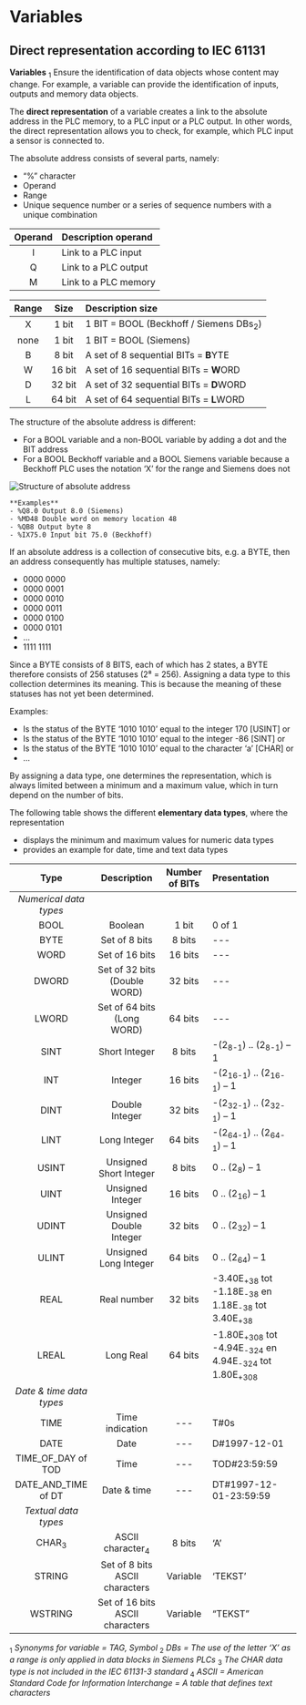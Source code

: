 # Variables
## Direct representation according to IEC 61131

**Variables** <sub>1</sub> Ensure the identification of data objects whose content may
change. For example, a variable can provide the identification of inputs,
outputs and memory data objects.



The **direct representation** of a variable creates a link to the absolute
address in the PLC memory, to a PLC input or a PLC output. In other words, the
direct representation allows you to check, for example, which PLC input a sensor
is connected to.

The absolute address consists of several parts, namely:

- “%” character
- Operand
- Range
- Unique sequence number or a series of sequence numbers with a unique  combination

| Operand | Description operand  |
|:-------:|:---------------------|
| I       | Link to a PLC input  |
| Q       | Link to a PLC output |
| M       | Link to a PLC memory |

| Range | Size | Description size                          |
|:-----:|:------:|:----------------------------------------|
| X     | 1 bit  | 1 BIT = BOOL (Beckhoff / Siemens DBs<sub>2</sub>) |
| none  | 1 bit  | 1 BIT = BOOL (Siemens)                  |
| B     | 8 bit  | A set of 8 sequential BITs = **B**YTE   |
| W     | 16 bit | A set of 16 sequential BITs = **W**ORD  |
| D     | 32 bit | A set of 32 sequential BITs = **D**WORD |
| L     | 64 bit | A set of 64 sequential BITs = **L**WORD |

The structure of the absolute address is different:
- For a BOOL variable and a non-BOOL variable by adding a dot and the BIT address
- For a BOOL Beckhoff variable and a BOOL Siemens variable because a Beckhoff PLC uses the notation ‘X’ for the range and Siemens does not

![Structure of absolute address](/images/direct_address.png "Structure of absolute address")

```TAGs
**Examples**
- %Q8.0 Output 8.0 (Siemens)
- %MD48 Double word on memory location 48
- %QB8 Output byte 8
- %IX75.0 Input bit 75.0 (Beckhoff)
```

If an absolute address is a collection of consecutive bits, e.g. a BYTE, then an
address consequently has multiple statuses, namely:

- 0000 0000
- 0000 0001
- 0000 0010
- 0000 0011
- 0000 0100
- 0000 0101
- …
- 1111 1111

Since a BYTE consists of 8 BITS, each of which has 2 states, a BYTE therefore
consists of 256 statuses (2⁸ = 256). Assigning a data type to this collection
determines its meaning. This is because the meaning of these statuses has not
yet been determined.

Examples:

- Is the status of the BYTE ‘1010 1010’ equal to the integer 170 [USINT] or
- Is the status of the BYTE ‘1010 1010’ equal to the integer -86 [SINT] or
- Is the status of the BYTE ‘1010 1010’ equal to the character ‘a’ [CHAR] or
- …

By assigning a data type, one determines the representation, which is always limited between a minimum and a maximum value, which in turn depend on the number of bits.

The following table shows the different **elementary data types**, where the representation

- displays the minimum and maximum values for numeric data types
- provides an example for date, time and text data types

| Type      | Description                 | Number of BITs | Presentation       |
|:---------:|:---------------------------:|:--------------:|:-------------------|
| *Numerical data types*|                 |         |        |
| BOOL      | Boolean                     | 1 bit   | 0 of 1 |
| BYTE      | Set of 8 bits               | 8 bits  | ---    |
| WORD      | Set of 16 bits              | 16 bits | ---    |
| DWORD     | Set of 32 bits (Double WORD)| 32 bits | ---    |
| LWORD     | Set of 64 bits (Long WORD)  | 64 bits | ---    |
| SINT      | Short Integer               | 8 bits  | -(2<sub>8-1</sub>) .. (2<sub>8-1</sub>) – 1          |
| INT       | Integer                     | 16 bits | -(2<sub>16-1</sub>) .. (2<sub>16-1</sub>) – 1        |
| DINT      | Double Integer              | 32 bits | -(2<sub>32-1</sub>) .. (2<sub>32-1</sub>) – 1        |
| LINT      | Long Integer                | 64 bits | -(2<sub>64-1</sub>) .. (2<sub>64-1</sub>) – 1        |
| USINT     | Unsigned Short Integer      | 8 bits  | 0 .. (2<sub>8</sub>) – 1                             |
| UINT      | Unsigned Integer            | 16 bits | 0 .. (2<sub>16</sub>) – 1                            |
| UDINT     | Unsigned Double Integer     | 32 bits | 0 .. (2<sub>32</sub>) – 1                            |
| ULINT     | Unsigned Long Integer       | 64 bits | 0 .. (2<sub>64</sub>) – 1                            |
| REAL      | Real number                 | 32 bits | -3.40E<sub>+38</sub> tot -1.18E<sub>-38</sub> en 1.18E<sub>-38</sub> tot 3.40E<sub>+38</sub> |
| LREAL     | Long Real                   | 64 bits | -1.80E<sub>+308</sub> tot -4.94E<sub>-324</sub> en 4.94E<sub>-324</sub> tot 1.80E<sub>+308</sub> |
| *Date & time data types* |              |         |                                                      |
| TIME      | Time indication             | ---     | T\#0s                                                |
| DATE      | Date                        | ---     | D\#1997-12-01                                        |
| TIME_OF_DAY of TOD  | Time              | ---     | TOD\#23:59:59                                        |
| DATE_AND_TIME of DT | Date & time       | ---     | DT\#1997-12-01-23:59:59                              |
| *Textual data types*|                   |         |                                                      |
| CHAR<sub>3</sub>    | ASCII character<sub>4</sub> | 8 bits  | ‘A’                                        |
| STRING    | Set of 8 bits ASCII characters  | Variable | ‘TEKST’                                         |
| WSTRING   | Set of 16 bits ASCII characters | Variable | “TEKST”                                         |



<sub>1</sub> *Synonyms for variable = TAG, Symbol*
<sub>2</sub> *DBs = The use of the letter ‘X’ as a range is only applied in data blocks in Siemens PLCs*
<sub>3</sub> *The CHAR data type is not included in the IEC 61131-3 standard*
<sub>4</sub> *ASCII = American Standard Code for Information Interchange = A table that defines text characters*